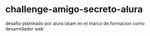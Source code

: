 # challenge-amigo-secreto-alura
desafio planteado por alura latam en el marco de formacion como desarrollador web

